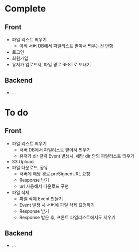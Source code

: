 # Complete
## Front
* 파일 리스트 띄우기
  * 아직 서버 DB에서 파일리스트 받아서 띄우는건 안함
* 로그인
* 회원가입
* 유저가 업로드시, 파일 경로 REST로 보내기
## Backend
* ...
# To do
## Front
* 파일 리스트 띄우기
  * 서버 DB에서 파일리스트 받아서 띄우기
  * 유저가 dir 클릭 Event 발생시, 해당 dir 안의 파일리스트 띄우기
* S3 Upload
* 파일 다운로드, 공유
  * 서버에 해당 경로 preSignedURL 요청
  * Response 받기
  * url 사용해서 다운로드 구현
* 파일 삭제
  * 파일 삭제 Event 만들기
  * Event 발생 시 서버에 파일 삭제 요청하기
  * Response 받기
  * Response 받은 후, 프론트 파일리스트에서도 지우기
## Backend
* ...
